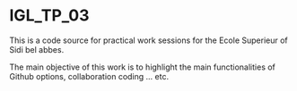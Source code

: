 # IGL_TP_03
This is a code source for practical work sessions for the Ecole Superieur of Sidi bel abbes.  

The main objective of this work is to highlight the main functionalities of Github options, collaboration coding ... etc.
